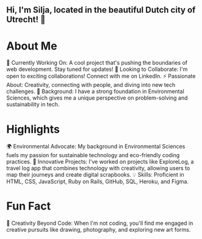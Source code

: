 ## Hi, I'm Silja, located in the beautiful Dutch city of Utrecht! 👋

# About Me
🔭 Currently Working On: A cool project that's pushing the boundaries of web development. Stay tuned for updates!
👯 Looking to Collaborate: I'm open to exciting collaborations! Connect with me on LinkedIn.
⚡ Passionate About: Creativity, connecting with people, and diving into new tech challenges.
🌱 Background: I have a strong foundation in Environmental Sciences, which gives me a unique perspective on problem-solving and sustainability in tech.

# Highlights
🌍 Environmental Advocate: My background in Environmental Sciences fuels my passion for sustainable technology and eco-friendly coding practices.
🚀 Innovative Projects: I've worked on projects like ExploreLog, a travel log app that combines technology with creativity, allowing users to map their journeys and create digital scrapbooks.
💡 Skills: Proficient in HTML, CSS, JavaScript, Ruby on Rails, GitHub, SQL, Heroku, and Figma.

# Fun Fact
🎨 Creativity Beyond Code: When I'm not coding, you'll find me engaged in creative pursuits like drawing, photography, and exploring new art forms.

